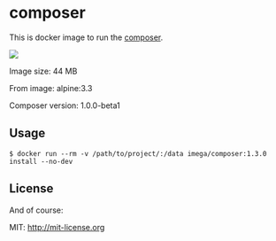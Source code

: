 # composer
This is docker image to run the [composer](https://getcomposer.org).

[![](https://badge.imagelayers.io/imega/composer:1.3.0.svg)](https://imagelayers.io/?images=imega/composer:1.3.0 'Get your own badge on imagelayers.io')

Image size: 44 MB

From image: alpine:3.3

Composer version: 1.0.0-beta1

## Usage

```
$ docker run --rm -v /path/to/project/:/data imega/composer:1.3.0 install --no-dev
```
## License

And of course:

MIT: http://mit-license.org
